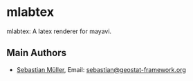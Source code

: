 # mlabtex

mlabtex: A latex renderer for mayavi.


## Main Authors

- [Sebastian Müller](https://github.com/MuellerSeb), Email:  <sebastian@geostat-framework.org>